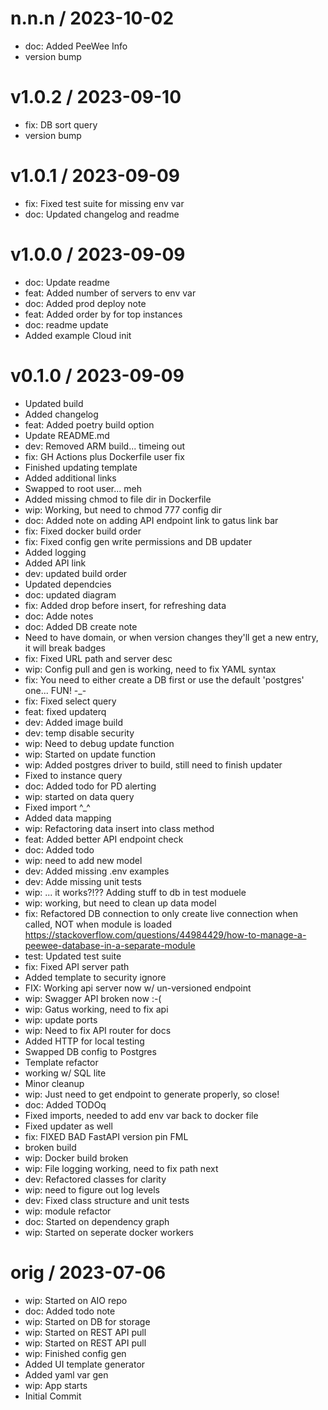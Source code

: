 
n.n.n / 2023-10-02
==================

  * doc: Added PeeWee Info
  * version bump

v1.0.2 / 2023-09-10
===================

  * fix: DB sort query
  * version bump

v1.0.1 / 2023-09-09
===================

  * fix: Fixed test suite for missing env var
  * doc: Updated changelog and readme

v1.0.0 / 2023-09-09
===================

  * doc: Update readme
  * feat: Added number of servers to env var
  * doc: Added prod deploy note
  * feat: Added order by for top instances
  * doc: readme update
  * Added example Cloud init

v0.1.0 / 2023-09-09
===================

  * Updated build
  * Added changelog
  * feat: Added poetry build option
  * Update README.md
  * dev: Removed ARM build... timeing out
  * fix: GH Actions plus Dockerfile user fix
  * Finished updating template
  * Added additional links
  * Swapped to root user... meh
  * Added missing chmod to file dir in Dockerfile
  * wip: Working, but need to chmod 777 config dir
  * doc: Added note on adding API endpoint link to gatus link bar
  * fix: Fixed docker build order
  * fix: Fixed config gen write permissions and DB updater
  * Added logging
  * Added API link
  * dev: updated build order
  * Updated dependcies
  * doc: updated diagram
  * fix: Added drop before insert, for refreshing data
  * doc: Adde notes
  * doc: Added DB create note
  * Need to have domain, or when version changes they'll get a new entry, it will break badges
  * fix: Fixed URL path and server desc
  * wip: Config pull and gen is working, need to fix YAML syntax
  * fix: You need to either create a DB first or use the default 'postgres' one... FUN! -_-
  * fix: Fixed select query
  * feat: fixed updaterq
  * dev: Added image build
  * dev: temp disable security
  * wip: Need to debug update function
  * wip: Started on update function
  * wip: Added postgres driver to build, still need to finish updater
  * Fixed to instance query
  * doc: Added todo for PD alerting
  * wip: started on data query
  * Fixed import ^_^
  * Added data mapping
  * wip: Refactoring data insert into class method
  * feat: Added better API endpoint check
  * doc: Added todo
  * wip: need to add new model
  * dev: Added missing .env examples
  * dev: Adde missing unit tests
  * wip: ... it works?!?? Adding stuff to db in test moduele
  * wip: working, but need to clean up data model
  * fix: Refactored DB connection to only create live connection when called, NOT when module is loaded https://stackoverflow.com/questions/44984429/how-to-manage-a-peewee-database-in-a-separate-module
  * test: Updated test suite
  * fix: Fixed API server path
  * Added template to security ignore
  * FIX: Working api server now w/ un-versioned endpoint
  * wip: Swagger API broken now :-(
  * wip: Gatus working, need to fix api
  * wip: update ports
  * wip: Need to fix API router for docs
  * Added HTTP for local testing
  * Swapped DB config to Postgres
  * Template refactor
  * working w/ SQL lite
  * Minor cleanup
  * wip: Just need to get endpoint to generate properly, so close!
  * doc: Added TODOq
  * Fixed imports, needed to add env var back to docker file
  * Fixed updater as well
  * fix: FIXED BAD FastAPI version pin FML
  * broken build
  * wip: Docker build broken
  * wip: File logging working, need to fix path next
  * dev: Refactored classes for clarity
  * wip: need to figure out log levels
  * dev: Fixed class structure and unit tests
  * wip: module refactor
  * doc: Started on dependency graph
  * wip: Started on seperate docker workers

orig / 2023-07-06
=================

  * wip: Started on AIO repo
  * doc: Added todo note
  * wip: Started on DB for storage
  * wip: Started on REST API pull
  * wip: Started on REST API pull
  * wip: Finished config gen
  * Added UI template generator
  * Added yaml var gen
  * wip: App starts
  * Initial Commit

